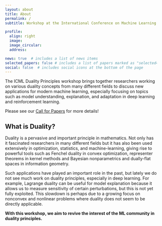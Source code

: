 ```yaml
---
layout: about
title: About
permalink: /
subtitle: Workshop at the International Conference on Machine Learning (ICML 2023)

profile:
  align: right
  image: 
  image_circular: 
  address: 

news: true  # includes a list of news items
selected_papers: false # includes a list of papers marked as "selected={true}"
social: false  # includes social icons at the bottom of the page
---
```


The ICML Duality Principles workshop brings together researchers working on
various duality concepts from many different fields to discuss new
applications for modern machine learning, especially focusing on
topics such as model understanding, explanation, and adaptation in
deep learning and reinforcement learning.

Please see our [Call for Papers](./cfp) for more details!


## What is Duality?
Duality is a pervasive and important principle in mathematics. Not
only has it fascinated researchers in many different fields but it has
also been used extensively in optimization, statistics, and
machine-learning, giving rise to powerful tools such as Fenchel
duality in convex optimization, representer theorems in kernel methods
and Bayesian nonparametrics and dually-flat spaces in information
geometry.

Such applications have played an important role in the past,
but lately we do not see much work on duality principles, especially
in deep learning. For example, Lagrange duality can be useful for
model explanation because it allows us to measure sensitivity of
certain perturbations, but this is not yet fully exploited. This
slowdown is perhaps due to a growing focus on nonconvex and nonlinear
problems where duality does not seem to be directly applicable.

**With this workshop, we aim to revive the interest of the ML community in duality
principles.**
